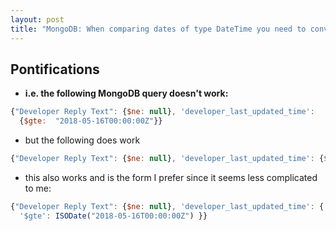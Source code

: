 ```yaml
---
layout: post
title: "MongoDB: When comparing dates of type DateTime you need to convert strings to ISODate"
---
```


## Pontifications
* **i.e. the following MongoDB query doesn't work:**

```js
{"Developer Reply Text": {$ne: null}, 'developer_last_updated_time': 
  {$gte:  "2018-05-16T00:00:00Z"}}
```

* but the following does work

```js
{"Developer Reply Text": {$ne: null}, 'developer_last_updated_time': {$gte: { $date: "2018-05-16T00:00:00Z"} }}
```

* this also works and is the form I prefer since it seems less complicated to me:

```js
{"Developer Reply Text": {$ne: null}, 'developer_last_updated_time': {
  '$gte': ISODate("2018-05-16T00:00:00Z") }}
```

